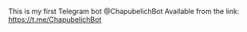 This is my first Telegram bot @ChapubelichBot 
Available from the link: https://t.me/ChapubelichBot
